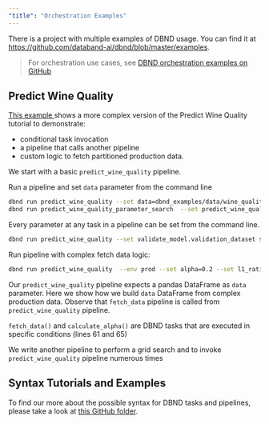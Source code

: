 ```yaml
---
"title": "Orchestration Examples"
---
```

There is a project with multiple examples of DBND usage. You can find it at https://github.com/databand-ai/dbnd/blob/master/examples. 

> For orchestration use cases, see [DBND orchestration examples on GitHub](https://github.com/databand-ai/dbnd/blob/master/examples/src/dbnd_examples/orchestration)
 
## Predict Wine Quality
 
[This example ](https://github.com/databand-ai/dbnd/blob/master/examples/src/dbnd_examples/orchestration/examples/wine_quality/wine_quality_decorators_py3.py) shows a more complex version of the Predict Wine Quality tutorial to demonstrate:
*  conditional task invocation
*  a pipeline that calls another pipeline
*  custom logic to fetch partitioned production data.

We start with a basic ```predict_wine_quality``` pipeline.

Run a pipeline and set `data` parameter from the command line 

```bash
dbnd run predict_wine_quality --set data=dbnd_examples/data/wine_quality_minimized.csv
dbnd run predict_wine_quality_parameter_search  --set predict_wine_quality.data=dbnd_examples/data/wine_quality_minimized.csv
```

Every parameter at any task in a pipeline can be set from the command line.

```bash
dbnd run predict_wine_quality --set validate_model.validation_dataset s3://databand-example/data/wine_quality.csv
```

Run pipeline with complex fetch data logic:

```bash
dbnd run predict_wine_quality  --env prod --set alpha=0.2 --set l1_ratio=0.4  --set fetch.data_period=30d
```

Our `predict_wine_quality` pipeline expects a pandas DataFrame as `data` parameter. Here we show how we build `data` DataFrame from complex production data. Observe that `fetch_data` pipeline is called from `predict_wine_quality` pipeline.

`fetch_data()` and `calculate_alpha()` are DBND tasks that are executed in specific conditions (lines 61 and 65)

We write another pipeline to perform a grid search and to invoke `predict_wine_quality` pipeline numerous times

## Syntax Tutorials and Examples
To find our more about the possible syntax for DBND tasks and pipelines, please take a look at [this GitHub folder](https://github.com/databand-ai/dbnd/blob/master/examples/src/dbnd_examples/orchestration/tutorial_syntax).